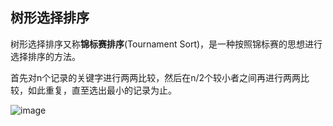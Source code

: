 ## 树形选择排序

树形选择排序又称**锦标赛排序**(Tournament Sort)，是一种按照锦标赛的思想进行选择排序的方法。

首先对n个记录的关键字进行两两比较，然后在n/2个较小者之间再进行两两比较，如此重复，直至选出最小的记录为止。

![image](https://github.com/YC-L/Postgraduate-examination/blob/DataStructure/imgs/Tree-selection-sort.png)

